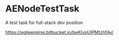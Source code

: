 # AENodeTestTask
A test task for full-stack dev position

https://agileengine.bitbucket.io/beKIvpUlPMtzhfAy/
